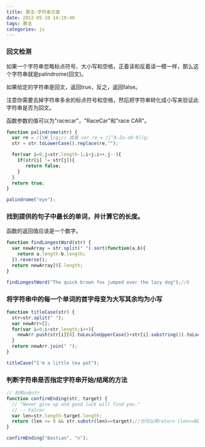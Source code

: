 ```yaml
---
title: 算法-字符串方面
date: 2012-05-10 14:19:40
tags: 算法
categories: js
---
```

### 回文检测

如果一个字符串忽略标点符号、大小写和空格，正着读和反着读一模一样，那么这个字符串就是palindrome(回文)。

如果给定的字符串是回文，返回true，反之，返回false。


注意你需要去掉字符串多余的标点符号和空格，然后把字符串转化成小写来验证此字符串是否为回文。

函数参数的值可以为"racecar"，"RaceCar"和"race CAR"。
```javascript
function palindrome(str) {
  var re = /[\W_]/g;// 或者 var re = /[^A-Za-z0-9]/g;
  str = str.toLowerCase().replace(re,"");

  for(var i=0,j=str.length-1;i<j;i++,j--){
    if(str[i] != str[j]){
       return false;
    }
  }
  return true;
}

palindrome("eye");
```
### 找到提供的句子中最长的单词，并计算它的长度。

函数的返回值应该是一个数字。
```javascript
function findLongestWord(str) {
  var newArray = str.split(" ").sort(function(a,b){
    return a.length-b.length;
  }).reverse();
  return newArray[0].length;
}

findLongestWord("The quick brown fox jumped over the lazy dog");//6
```
### 将字符串中的每一个单词的首字母变为大写其余均为小写
```javascript
function titleCase(str) {
  str=str.split(" ");
  var newArr=[];
  for(var i=0;i<str.length;i++){
    newArr.push(str[i][0].toLocaleUpperCase()+str[i].substring(1).toLocaleLowerCase());
  }
  return newArr.join(" ");
}

titleCase("I'm a little tea pot");
```
### 判断字符串是否指定字符串开始/结尾的方法
```javascript
// 利用substr
function confirmEnding(str, target) {
  // "Never give up and good luck will find you."
  // -- Falcor
  var len=str.length-target.length;
  return (len >= 0 && str.substr(len)==target);//也可以用return (len>=0&&str.lastIndexOf(target)==len);
}

confirmEnding("Bastian", "n");
```